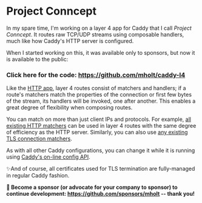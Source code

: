 Project Conncept
================

In my spare time, I'm working on a layer 4 app for Caddy that I call *Project Conncept*. It routes raw TCP/UDP streams using composable handlers, much like how Caddy's HTTP server is configured.

When I started working on this, it was available only to sponsors, but now it is available to the public:

### Click here for the code: https://github.com/mholt/caddy-l4

Like the [HTTP app](https://caddyserver.com/docs/modules/http#servers/routes), layer 4 routes consist of matchers and handlers; if a route's matchers match the properties of the connection or first few bytes of the stream, its handlers will be invoked, one after another. This enables a great degree of flexibility when composing routes.

You can match on more than just client IPs and protocols. For example, [all existing HTTP matchers](https://caddyserver.com/docs/json/apps/http/servers/routes/match/) can be used in layer 4 routes with the same degree of efficiency as the HTTP server. Similarly, you can also use [any existing TLS connection matchers](https://caddyserver.com/docs/json/apps/http/servers/tls_connection_policies/match/).

As with all other Caddy configurations, you can change it while it is running using [Caddy's on-line config API](https://caddyserver.com/docs/api).

✨And of course, all certificates used for TLS termination are fully-managed in regular Caddy fashion.

**💚 Become a sponsor (or advocate for your company to sponsor) to continue development: https://github.com/sponsors/mholt -- thank you!**
